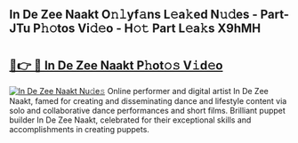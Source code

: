 ## In De Zee Naakt O𝚗𝚕yf𝚊ns L𝚎a𝚔ed N𝚞𝚍es - Part-JTu P𝚑𝚘tos Vi𝚍𝚎o - H𝚘𝚝 Part L𝚎a𝚔s X9hMH

# <h2><a href="http://kfc324.oniu.top/?m=In+De+Zee+Naakt">🔗👉 🔴 In De Zee Naakt P𝚑ot𝚘𝚜 V𝚒d𝚎o</a></h2>

[![In De Zee Naakt Nu𝚍e𝚜](https://i.imgur.com/0qMVB7G.gif)](http://kfc324.oniu.top/?m=In+De+Zee+Naakt)
Online performer and digital artist In De Zee Naakt, famed for creating and disseminating dance and lifestyle content via solo and collaborative dance performances and short films. Brilliant puppet builder In De Zee Naakt, celebrated for their exceptional skills and accomplishments in creating puppets.  
